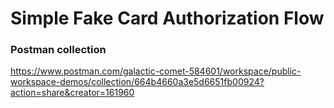 # Simple Fake Card Authorization Flow

### Postman collection
https://www.postman.com/galactic-comet-584601/workspace/public-workspace-demos/collection/664b4660a3e5d6651fb00924?action=share&creator=161960